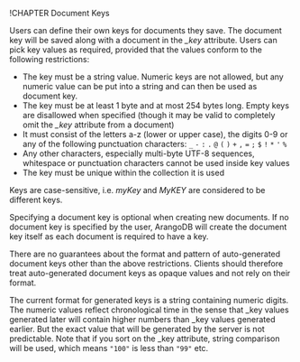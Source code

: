 !CHAPTER Document Keys 

Users can define their own keys for documents they save. The document key will
be saved along with a document in the *_key* attribute. Users can pick key
values as required, provided that the values conform to the following
restrictions:

* The key must be a string value. Numeric keys are not allowed, but any numeric
  value can be put into a string and can then be used as document key.
* The key must be at least 1 byte and at most 254 bytes long. Empty keys are 
  disallowed when specified (though it may be valid to completely omit the
  *_key* attribute from a document)
* It must consist of the letters a-z (lower or upper case), the digits 0-9
  or any of the following punctuation characters:
  `_` `-` `:` `.` `@` `(` `)` `+` `,` `=` `;` `$` `!` `*` `'` `%` 
* Any other characters, especially multi-byte UTF-8 sequences, whitespace or 
  punctuation characters cannot be used inside key values
* The key must be unique within the collection it is used

Keys are case-sensitive, i.e. *myKey* and *MyKEY* are considered to be
different keys.

Specifying a document key is optional when creating new documents. If no
document key is specified by the user, ArangoDB will create the document key
itself as each document is required to have a key.

There are no guarantees about the format and pattern of auto-generated document
keys other than the above restrictions. Clients should therefore treat
auto-generated document keys as opaque values and not rely on their format.

The current format for generated keys is a string containing numeric digits.
The numeric values reflect chronological time in the sense that _key values
generated later will contain higher numbers than _key values generated earlier.
But the exact value that will be generated by the server is not predictable.
Note that if you sort on the _key attribute, string comparison will be used,
which means `"100"` is less than `"99"` etc.
